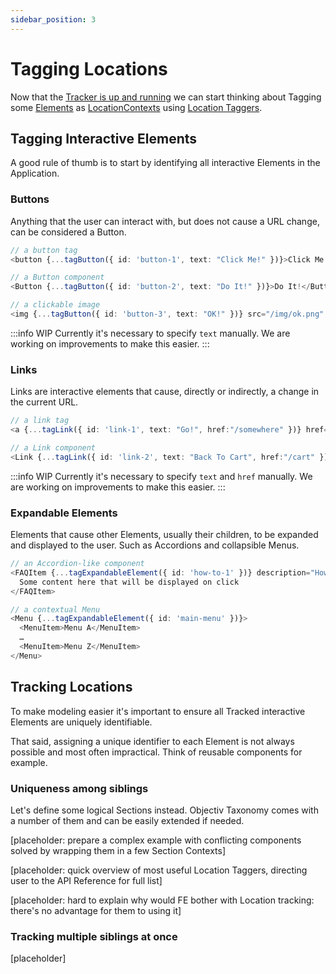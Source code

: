 ```yaml
---
sidebar_position: 3
---
```


# Tagging Locations

Now that the [Tracker is up and running](/tracking/how-to-guides/getting-started.md) we can start thinking about Tagging some [Elements](/tracking/core-concepts/elements.md#elements) as [LocationContexts](/taxonomy/location-contexts/overview.md) using [Location Taggers](/tracking/api-reference/location-taggers/overview.md).  

## Tagging Interactive Elements
A good rule of thumb is to start by identifying all interactive Elements in the Application. 

### Buttons
Anything that the user can interact with, but does not cause a URL change, can be considered a Button. 

```typescript jsx
// a button tag 
<button {...tagButton({ id: 'button-1', text: "Click Me!" })}>Click Me!</button>

// a Button component 
<Button {...tagButton({ id: 'button-2', text: "Do It!" })}>Do It!</Button>

// a clickable image
<img {...tagButton({ id: 'button-3', text: "OK!" })} src="/img/ok.png" alt="OK!" />
```

:::info WIP
Currently it's necessary to specify `text` manually. We are working on improvements to make this easier.
:::


### Links
Links are interactive elements that cause, directly or indirectly, a change in the current URL.

```typescript jsx
// a link tag 
<a {...tagLink({ id: 'link-1', text: "Go!", href:"/somewhere" })} href="/somewhere">Go!</a>

// a Link component 
<Link {...tagLink({ id: 'link-2', text: "Back To Cart", href:"/cart" })} to="/cart">Back</Link>
```

:::info WIP
Currently it's necessary to specify `text` and `href` manually. We are working on improvements to make this easier.
:::


### Expandable Elements
Elements that cause other Elements, usually their children, to be expanded and displayed to the user. Such as Accordions and collapsible Menus. 

```typescript jsx
// an Accordion-like component 
<FAQItem {...tagExpandableElement({ id: 'how-to-1' })} description="How to track Accordions?">
  Some content here that will be displayed on click
</FAQItem>

// a contextual Menu 
<Menu {...tagExpandableElement({ id: 'main-menu' })}>
  <MenuItem>Menu A</MenuItem>
  …
  <MenuItem>Menu Z</MenuItem>
</Menu>
```



## Tracking Locations
To make modeling easier it's important to ensure all Tracked interactive Elements are uniquely identifiable.   

That said, assigning a unique identifier to each Element is not always possible and most often impractical. Think of reusable components for example. 

### Uniqueness among siblings
Let's define some logical Sections instead. Objectiv Taxonomy comes with a number of them and can be easily extended if needed.

[placeholder: prepare a complex example with conflicting components solved by wrapping them in a few Section Contexts]

[placeholder: quick overview of most useful Location Taggers, directing user to the API Reference for full list]

[placeholder: hard to explain why would FE bother with Location tracking: there's no advantage for them to using it]

### Tracking multiple siblings at once
[placeholder]
